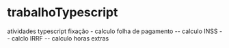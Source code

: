 # trabalhoTypescript
atividades typescript fixação - calculo folha de pagamento
-- calculo INSS
-- calclo IRRF
-- calculo horas extras
